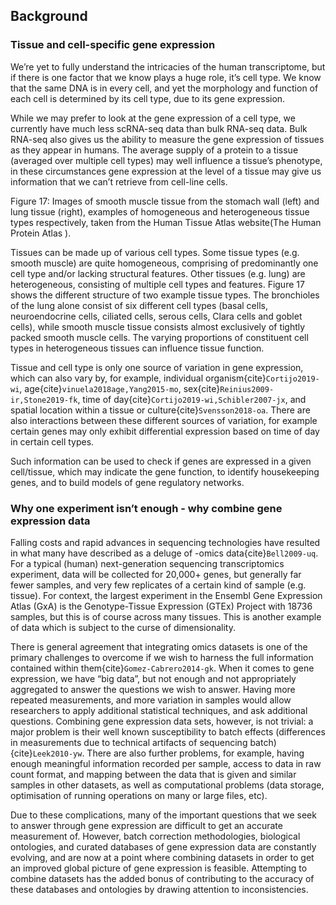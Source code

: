 
## Background

### Tissue and cell-specific gene expression
[//]: # (TODO: Cite transcriptome confusion)
[//]: # (TODO: Make sure I have mentioned transcriptome: do it in an aside if I haven't already)

We’re yet to fully understand the intricacies of the human transcriptome, but if there is one factor that we know plays a huge role, it’s cell type. 
We know that the same DNA is in every cell, and yet the morphology and function of each cell is determined by its cell type, due to its gene expression. 

While we may prefer to look at the gene expression of a cell type, we currently have much less scRNA-seq data than bulk RNA-seq data.
Bulk RNA-seq also gives us the ability to measure the gene expression of tissues as they appear in humans. 
The average supply of a protein to a tissue (averaged over multiple cell types) may well influence a tissue’s phenotype, in these circumstances gene expression at the level of a tissue may give us information that we can’t retrieve from cell-line cells.

[//]: # (TODO: ADd in image, cite and cross-ref)
Figure 17:  Images of smooth muscle tissue from the stomach wall (left) and lung tissue (right), examples of homogeneous and heterogeneous tissue types respectively, taken from the Human Tissue Atlas website(The Human Protein Atlas ).

Tissues can be made up of various cell types. 
Some tissue types (e.g. smooth muscle) are quite homogeneous, comprising of predominantly one cell type and/or lacking structural features. 
Other tissues (e.g. lung) are heterogeneous, consisting of multiple cell types and features. Figure 17 shows the different structure of two example tissue types. 
The bronchioles of the lung alone consist of six different cell types (basal cells, neuroendocrine cells, ciliated cells, serous cells, Clara cells and goblet cells), while smooth muscle tissue consists almost exclusively of tightly packed smooth muscle cells. 
The varying proportions of constituent cell types in heterogeneous tissues can influence tissue function.

Tissue and cell type is only one source of variation in gene expression, which can also vary by, for example, individual organism{cite}`Cortijo2019-wi`, age{cite}`vinuela2018age,Yang2015-mo`, sex{cite}`Reinius2009-ir,Stone2019-fk`, time of day{cite}`Cortijo2019-wi,Schibler2007-jx`, and spatial location within a tissue or culture{cite}`Svensson2018-oa`. 
There are also interactions between these different sources of variation, for example certain genes may only exhibit differential expression based on time of day in certain cell types.

Such information can be used to check if genes are expressed in a given cell/tissue, which may indicate the gene function, to identify housekeeping genes, and to build models of gene regulatory networks. 

### Why one experiment isn’t enough - why combine gene expression data
Falling costs and rapid advances in sequencing technologies have resulted in what many have described as a deluge of -omics data{cite}`Bell2009-uq`. 
For a typical (human) next-generation sequencing transcriptomics experiment, data will be collected for 20,000+ genes, but generally far fewer samples, and very few replicates of a certain kind of sample (e.g. tissue). 
For context, the largest experiment in the Ensembl Gene Expression Atlas (GxA) is the Genotype-Tissue Expression (GTEx) Project with 18736 samples, but this is of course across many tissues. 
This is another example of data which is subject to the curse of dimensionality.

There is general agreement that integrating omics datasets is one of the primary challenges to overcome if we wish to harness the full information contained within them{cite}`Gomez-Cabrero2014-gk`. 
When it comes to gene expression, we have “big data”, but not enough and not appropriately aggregated to answer the questions we wish to answer. 
Having more repeated measurements, and more variation in samples would allow researchers to apply additional statistical techniques, and ask additional questions. 
Combining gene expression data sets, however, is not trivial: a major problem is their well known susceptibility to batch effects (differences in measurements due to technical artifacts of sequencing batch) {cite}`Leek2010-yw`. 
There are also further problems, for example, having enough meaningful information recorded per sample, access to data in raw count format, and mapping between the data that is given and similar samples in other datasets, as well as computational problems (data storage, optimisation of running operations on many or large files, etc). 

Due to these complications, many of the important questions that we seek to answer through gene expression are difficult to get an accurate measurement of. 
However, batch correction methodologies, biological ontologies, and curated databases of gene expression data are constantly evolving, and are now at a point where combining datasets in order to get an improved global picture of gene expression is feasible. 
Attempting to combine datasets has the added bonus of contributing to the accuracy of these databases and ontologies by drawing attention to inconsistencies.
